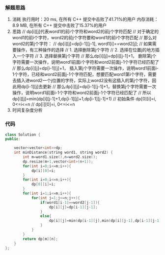 ### 解题思路
1. 消耗
执行用时：20 ms, 在所有 C++ 提交中击败了41.71%的用户
内存消耗：8.9 MB, 在所有 C++ 提交中击败了15.37%的用户
2. 思路
    // dp[i][j]代表word1的前i个字符和word2的前j个字符匹配
    // 对于确定的word1的前i个字符，word2的前j个字符要和word1的前i个字符匹配
    // 那么对word2的第j个字符：
    // dp[i][j]=dp[i-1][j-1], word1[i]==word2[j];
    // 如果需要操作，有三种操作的选择
    // 1. 选择删除第j个字符
    // 2. 选择在位置j的地方插入一个字符
    // 3. 选择替换第j个字符
    // 那么dp[i][j]=dp[i][j-1]+1，  删除第j个字符需要一次操作，说明word1前面i个字符和word2前面j-1个字符已经匹配了
    // 那么dp[i][j]=dp[i-1][j]+1，  插入第j个字符需要一次操作，说明word1前面i-1个字符，已经和word2前面j-1个字符匹配，想要匹配word1第i个字符，需要去插入进word2一个j位置的字符，实际上word2没有这插入的第j个字符，因此用dp[i-1][j]去更新
    // 那么dp[i][j]=dp[i-1][j-1]+1，替换第j个字符需要一次操作，说明word1前面i-1个字符和word2前面j-1个字符已经匹配了
    // 所以dp[i][j]=min(dp[i][j-1]+1,dp[i-1][j]+1,dp[i-1][j-1]+1)
    // 初始条件 dp[0][i]=i, 0<=i<=n
    //          dp[i][0]=i, 0<=i<=n
3. 时间复杂度分析
### 代码

```cpp
class Solution {
public:

    vector<vector<int>>dp;
    int minDistance(string word1, string word2) {
        int m=word1.size(),n=word2.size();
        dp.resize(m+1,vector<int>(n+1));
        for(int i=0;i<=m;i++){
            dp[i][0]=i;
        }
        for(int i=0;i<=n;i++){
            dp[0][i]=i;
        }
        for(int i=1;i<=m;i++){
            for(int j=1;j<=n;j++){
                if(word1[i-1]==word2[j-1]){
                    dp[i][j]=dp[i-1][j-1];
                }
                else{
                    dp[i][j]=min(dp[i-1][j],min(dp[i][j-1],dp[i-1][j-1]))+1;
                }
            }
        }
        return dp[m][n];
    }
};
```